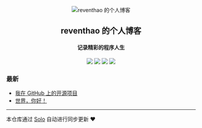<p align="center"><img alt="reventhao 的个人博客" src="https://static.b3log.org/images/brand/solo-32.png"></p><h2 align="center">
reventhao 的个人博客
</h2>

<h4 align="center">记录精彩的程序人生</h4>
<p align="center"><a title="reventhao 的个人博客" target="_blank" href="https://github.com/reventhao/solo-blog"><img src="https://img.shields.io/github/last-commit/reventhao/solo-blog.svg?style=flat-square&color=FF9900"></a>
<a title="GitHub repo size in bytes" target="_blank" href="https://github.com/reventhao/solo-blog"><img src="https://img.shields.io/github/repo-size/reventhao/solo-blog.svg?style=flat-square"></a>
<a title="Solo Version" target="_blank" href="https://github.com/b3log/solo/releases"><img src="https://img.shields.io/badge/solo-3.6.5-f1e05a.svg?style=flat-square&color=blueviolet"></a>
<a title="Hits" target="_blank" href="https://github.com/b3log/hits"><img src="https://hits.b3log.org/reventhao/solo-blog.svg"></a></p>

### 最新

* [我在 GitHub 上的开源项目](https://qblog.reqao.ink/my-github-repos)
* [世界，你好！](https://qblog.reqao.ink/hello-solo)



---

本仓库通过 [Solo](https://github.com/b3log/solo) 自动进行同步更新 ❤️ 